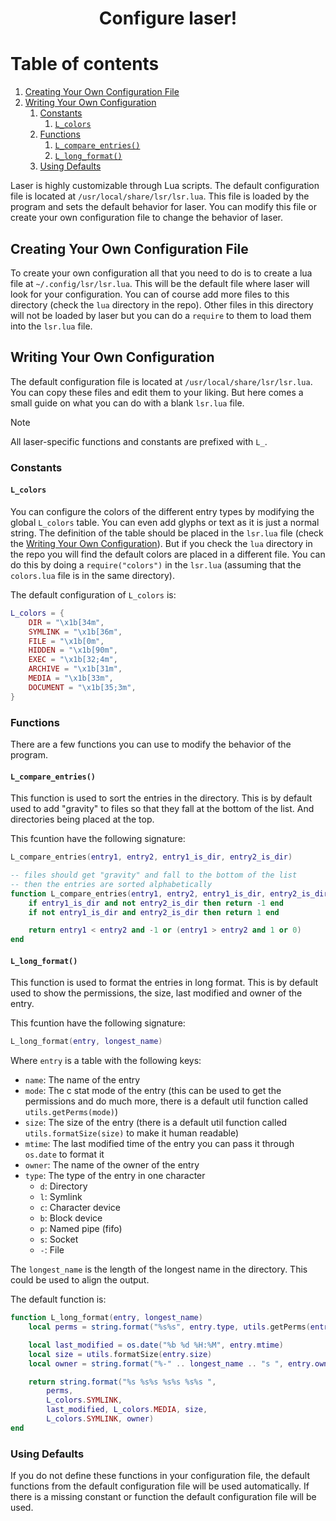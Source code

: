 <div align="center">

# Configure laser!

</div>

# Table of contents
   1. [Creating Your Own Configuration File](#creating-your-own-configuration-file)
   2. [Writing Your Own Configuration](#writing-your-own-configuration)
      1. [Constants](#constants)
         1. [`L_colors`](#`l_colors`)
      2. [Functions](#functions)
         1. [`L_compare_entries()`](#`l_compare_entries()`)
         2. [`L_long_format()`](#`l_long_format()`)
      3. [Using Defaults](#using-defaults)

Laser is highly customizable through Lua scripts. The default configuration
file is located at `/usr/local/share/lsr/lsr.lua`. This file is loaded by the
program and sets the default behavior for laser. You can modify this file or
create your own configuration file to change the behavior of laser.

## Creating Your Own Configuration File

To create your own configuration all that you need to do is to create a lua
file at `~/.config/lsr/lsr.lua`. This will be the default file where laser will
look for your configuration. You can of course add more files to this directory
(check the `lua` directory in the repo). Other files in this directory will not
be loaded by laser but you can do a `require` to them to load them into the
`lsr.lua` file.

## Writing Your Own Configuration

The default configuration file is located at `/usr/local/share/lsr/lsr.lua`.
You can copy these files and edit them to your liking. But here comes a small
guide on what you can do with a blank `lsr.lua` file.

> [!NOTE] 
> All laser-specific functions and constants are prefixed with `L_`.

### Constants

#### `L_colors`

You can configure the colors of the different entry types by modifying the
global `L_colors` table. You can even add glyphs or text as it is just a normal
string. The definition of the table should be placed in the `lsr.lua` file
(check the [Writing Your Own Configuration](#writing-your-own-configuration)).
But if you check the `lua` directory in the repo you will find the default
colors are placed in a different file. You can do this by doing a
`require("colors")` in the `lsr.lua` (assuming that the `colors.lua` file is in
the same directory).

The default configuration of `L_colors` is:
```lua
L_colors = {
    DIR = "\x1b[34m",
    SYMLINK = "\x1b[36m",
    FILE = "\x1b[0m",
    HIDDEN = "\x1b[90m",
    EXEC = "\x1b[32;4m",
    ARCHIVE = "\x1b[31m",
    MEDIA = "\x1b[33m",
    DOCUMENT = "\x1b[35;3m",
}
```

### Functions

There are a few functions you can use to modify the behavior of the program.

#### `L_compare_entries()`

This function is used to sort the entries in the directory. This is by default
used to add "gravity" to files so that they fall at the bottom of the list. And
directories being placed at the top.

This fcuntion have the following signature: 

```lua
L_compare_entries(entry1, entry2, entry1_is_dir, entry2_is_dir)
```

```lua
-- files should get "gravity" and fall to the bottom of the list
-- then the entries are sorted alphabetically
function L_compare_entries(entry1, entry2, entry1_is_dir, entry2_is_dir)
    if entry1_is_dir and not entry2_is_dir then return -1 end
    if not entry1_is_dir and entry2_is_dir then return 1 end

    return entry1 < entry2 and -1 or (entry1 > entry2 and 1 or 0)
end
```

#### `L_long_format()`

This function is used to format the entries in long format. This is by default
used to show the permissions, the size, last modified and owner of the entry.

This fcuntion have the following signature:

```lua
L_long_format(entry, longest_name)
```

Where `entry` is a table with the following keys:

- `name`: The name of the entry
- `mode`: The c stat mode of the entry (this can be used to get the permissions
  and do much more, there is a default util function called
  `utils.getPerms(mode)`)
- `size`: The size of the entry (there is a default util function called
  `utils.formatSize(size)` to make it human readable)
- `mtime`: The last modified time of the entry you can pass it through
  `os.date` to format it
- `owner`: The name of the owner of the entry
- `type`: The type of the entry in one character
    - `d`: Directory
    - `l`: Symlink
    - `c`: Character device
    - `b`: Block device
    - `p`: Named pipe (fifo)
    - `s`: Socket
    - `-`: File

The `longest_name` is the length of the longest name in the directory. This
could be used to align the output.

The default function is:

```lua
function L_long_format(entry, longest_name)
    local perms = string.format("%s%s", entry.type, utils.getPerms(entry.mode))

    local last_modified = os.date("%b %d %H:%M", entry.mtime)
    local size = utils.formatSize(entry.size)
    local owner = string.format("%-" .. longest_name .. "s ", entry.owner)

    return string.format("%s %s%s %s%s %s%s ",
        perms,
        L_colors.SYMLINK,
        last_modified, L_colors.MEDIA, size,
        L_colors.SYMLINK, owner)
end
```

### Using Defaults

If you do not define these functions in your configuration file, the default
functions from the default configuration file will be used automatically. If
there is a missing constant or function the default configuration file will be
used.
